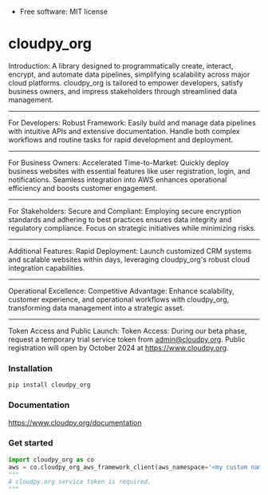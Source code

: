 * Free software: MIT license

# cloudpy_org
Introduction:
A library designed to programmatically create, interact, encrypt, and automate data pipelines, simplifying scalability across major cloud platforms. cloudpy_org is tailored to empower developers, satisfy business owners, and impress stakeholders through streamlined data management.
____________________________________________
For Developers:
Robust Framework: Easily build and manage data pipelines with intuitive APIs and extensive documentation. Handle both complex workflows and routine tasks for rapid development and deployment.
____________________________________________
For Business Owners:
Accelerated Time-to-Market: Quickly deploy business websites with essential features like user registration, login, and notifications. Seamless integration into AWS enhances operational efficiency and boosts customer engagement.
____________________________________________
For Stakeholders:
Secure and Compliant: Employing secure encryption standards and adhering to best practices ensures data integrity and regulatory compliance. Focus on strategic initiatives while minimizing risks.
____________________________________________
Additional Features:
Rapid Deployment: Launch customized CRM systems and scalable websites within days, leveraging cloudpy_org's robust cloud integration capabilities.
____________________________________________
Operational Excellence:
Competitive Advantage: Enhance scalability, customer experience, and operational workflows with cloudpy_org, transforming data management into a strategic asset.
____________________________________________
Token Access and Public Launch:
Token Access: During our beta phase, request a temporary trial service token from admin@cloudpy.org. Public registration will open by October 2024 at https://www.cloudpy.org.

### Installation
```
pip install cloudpy_org
```
### Documentation

https://www.cloudpy.org/documentation

### Get started
```Python
import cloudpy_org as co
aws = co.cloudpy_org_aws_framework_client(aws_namespace='<my custom namespace>',env='<my environment prefix>')
"""
A cloudpy.org service token is required.
"""
```
